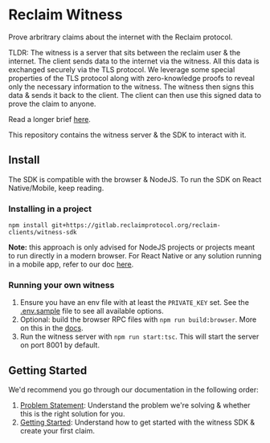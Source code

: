 # Reclaim Witness

Prove arbritrary claims about the internet with the Reclaim protocol.

TLDR: The witness is a server that sits between the reclaim user & the internet. The client sends data to the internet via the witness. All this data is exchanged securely via the TLS protocol.
We leverage some special properties of the TLS protocol along with zero-knowledge proofs to reveal only the necessary information to the witness.
The witness then signs this data & sends it back to the client. The client can then use this signed data to prove the claim to anyone.

Read a longer brief [here](docs/problem-statement.md).

This repository contains the witness server & the SDK to interact with it.

## Install

The SDK is compatible with the browser & NodeJS.
To run the SDK on React Native/Mobile, keep reading.

### Installing in a project

`npm install git+https://gitlab.reclaimprotocol.org/reclaim-clients/witness-sdk`

**Note:** this approach is only advised for NodeJS projects or projects meant to run directly in a modern browser. For React Native or any solution running in a mobile app, refer to our doc [here](docs/react-native.md).

### Running your own witness

1. Ensure you have an env file with at least the `PRIVATE_KEY` set. See the [.env.sample](.env.sample) file to see all available options.
2. Optional: build the browser RPC files with `npm run build:browser`. More on this in the [docs](docs/browser-rpc.md).
2. Run the witness server with `npm run start:tsc`. This will start the server on port 8001 by default.

## Getting Started

We'd recommend you go through our documentation in the following order:
1. [Problem Statement](docs/problem-statement.md): Understand the problem we're solving & whether this is the right solution for you.
2. [Getting Started](docs/getting-started.md): Understand how to get started with the witness SDK & create your first claim.